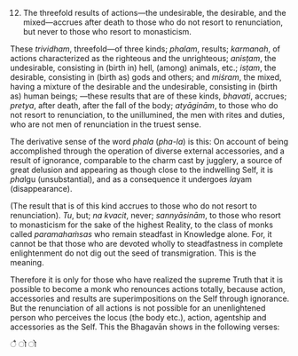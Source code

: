12. The threefold results of actions—the undesirable, the desirable, and the mixed—accrues after death to those who do not resort to renunciation, but never to those who resort to monasticism.

These *trividham*, threefold—of three kinds; *phalam*, results; *karmanah*, of actions characterized as the righteous and the unrighteous; *anisṭam*, the undesirable, consisting in (birth in) hell, (among) animals, etc.; *isṭam*, the desirable, consisting in (birth as) gods and others; and *miśram*, the mixed, having a mixture of the desirable and the undesirable, consisting in (birth as) human beings; —these results that are of these kinds, *bhavati*, accrues; *pretya*, after death, after the fall of the body; *atyāginām*, to those who do not resort to renunciation, to the unillumined, the men with rites and duties, who are not men of renunciation in the truest sense.

The derivative sense of the word *phala* (*pha-la*) is this: On account of being accomplished through the operation of diverse external accessories, and a result of ignorance, comparable to the charm cast by jugglery, a source of great delusion and appearing as though close to the indwelling Self, it is *pha*lgu (unsubstantial), and as a consequence it undergoes *la*yam (disappearance).

(The result that is of this kind accrues to those who do not resort to renunciation). *Tu*, but; *na kvacit*, never; *sannyāsinām*, to those who resort to monasticism for the sake of the highest Reality, to the class of monks called *paramahaṁsas* who remain steadfast in Knowledge alone. For, it cannot be that those who are devoted wholly to steadfastness in complete enlightenment do not dig out the seed of transmigration. This is the meaning.

Therefore it is only for those who have realized the supreme Truth that it is possible to become a monk who renounces actions totally, because action, accessories and results are superimpositions on the Self through ignorance. But the renunciation of all actions is not possible for an unenlightened person who perceives the locus (the body etc.), action, agentship and accessories as the Self. This the Bhagavān shows in the following verses:

ै ो ो